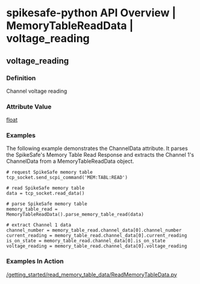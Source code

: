 # spikesafe-python API Overview | MemoryTableReadData | voltage_reading

## voltage_reading

### Definition
Channel voltage reading

### Attribute Value
[float](https://docs.python.org/3/library/functions.html#float)   

### Examples
The following example demonstrates the ChannelData attribute. It parses the SpikeSafe's Memory Table Read Response and extracts the Channel 1's ChannelData from a MemoryTableReadData object.
```
# request SpikeSafe memory table
tcp_socket.send_scpi_command('MEM:TABL:READ')

# read SpikeSafe memory table
data = tcp_socket.read_data()                                        

# parse SpikeSafe memory table
memory_table_read = MemoryTableReadData().parse_memory_table_read(data)

# extract Channel 1 data
channel_number = memory_table_read.channel_data[0].channel_number
current_reading = memory_table_read.channel_data[0].current_reading
is_on_state = memory_table_read.channel_data[0].is_on_state
voltage_reading = memory_table_read.channel_data[0].voltage_reading
```

### Examples In Action
[/getting_started/read_memory_table_data/ReadMemoryTableData.py](/getting_started/read_memory_table_data/ReadMemoryTableData.py)